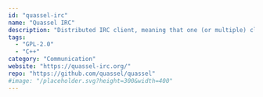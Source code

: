 ```yaml
---
id: "quassel-irc"
name: "Quassel IRC"
description: "Distributed IRC client, meaning that one (or multiple) client(s) can attach to and detach from a central core."
tags:
  - "GPL-2.0"
  - "C++"
category: "Communication"
website: "https://quassel-irc.org/"
repo: "https://github.com/quassel/quassel"
#image: "/placeholder.svg?height=300&width=400"
---
```


